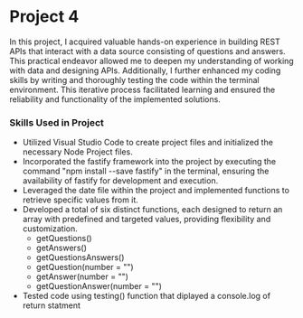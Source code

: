 # Project 4

In this project, I acquired valuable hands-on experience in building REST APIs that interact with a data source 
consisting of questions and answers. This practical endeavor allowed me to deepen my understanding of working 
with data and designing APIs. Additionally, I further enhanced my coding skills by writing and thoroughly testing 
the code within the terminal environment. This iterative process facilitated learning and ensured the reliability
and functionality of the implemented solutions.

### Skills Used in Project
- Utilized Visual Studio Code to create project files and initialized the necessary Node Project files.
- Incorporated the fastify framework into the project by executing the command "npm install --save fastify" in the terminal, ensuring the availability of fastify for development and execution.
- Leveraged the date file within the project and implemented functions to retrieve specific values from it.
- Developed a total of six distinct functions, each designed to return an array with predefined and targeted values, providing flexibility and customization.
    - getQuestions()
    - getAnswers()
    - getQuestionsAnswers()
    - getQuestion(number = "")
    - getAnswer(number = "")
    - getQuestionAnswer(number = "")
- Tested code using testing() function that diplayed a console.log of return statment
